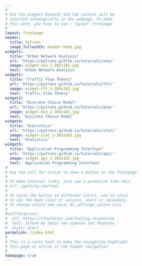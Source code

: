 ```yaml
---
#
# Use the widgets beneath and the content will be
# inserted automagically in the webpage. To make
# this work, you have to use › layout: frontpage
#
layout: frontpage
header:
  title: PyTrans
  image_fullwidth: header-home.jpg
widget1:
  title: "Urban Network Analysis"
  url: 'https://pytrans.github.io/tutorials/una/'
  image: widget-una_1-302x181.jpg
  text: 'Urban Network Analysis'
widget2:
  title: "Traffic Flow Theory"
  url: 'https://pytrans.github.io/tutorials/tft/'
  image: widget-tft_1-303x182.jpg
  text: 'Traffic Flow Theory'
widget3:
  title: "Discrete Choice Model"
  url: 'https://pytrans.github.io/tutorials/dcm/'
  image: widget-dcm_1-303x182.jpg
  text: 'Discrete Choice Model'
widget4:
  title: "Statistics"
  url: 'https://pytrans.github.io/tutorials/stat/'
  image: widget-stat_1-303x182.jpg
  text: 'Statistics'
widget5:
  title: "Application Programming Interface"
  url: 'https://pytrans.github.io/tutorials/api/'
  image: widget-api_1-303x182.jpg
  text: 'Application Programming Interface'
#
# Use the call for action to show a button on the frontpage
#
# To make internal links, just use a permalink like this
# url: /getting-started/
#
# To style the button in different colors, use no value
# to use the main color or success, alert or secondary.
# To change colors see sass/_01_settings_colors.scss
#
#callforaction:
#  url: https://tinyletter.com/feeling-responsive
#  text: Inform me about new updates and features ›
#  style: alert
permalink: /index.html
#
# This is a nasty hack to make the navigation highlight
# this page as active in the topbar navigation
#
homepage: true
---
```

<!-- <div id="videoModal" class="reveal-modal large" data-reveal="">
  <div class="flex-video widescreen vimeo" style="display: block;">
    <iframe width="1280" height="720" src="https://www.youtube.com/embed/3b5zCFSmVvU" frameborder="0" allowfullscreen></iframe>
  </div>
  <a class="close-reveal-modal">&#215;</a>
</div> -->
